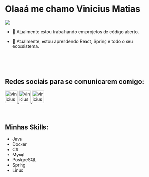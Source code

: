 
# Olaaá me chamo Vinicius Matias   
[![](https://github-readme-stats.vercel.app/api?username=ViniciusMatias&theme=radical&show_icons=true&)](https://github.com/anuraghazra/github-readme-stats)





* 🔭 Atualmente estou trabalhando em projetos de código aberto.

* 🌱 Atualmente, estou aprendendo React, Spring e todo o seu ecossistema.


<br>
<br>
<br>

## Redes sociais para se comunicarem comigo:

  <a href="https://www.linkedin.com/in/vinicius-matias-de-lima-79b577197/">
        <img  height="40" width="40"  src="https://images.vexels.com/media/users/3/137382/isolated/preview/c59b2807ea44f0d70f41ca73c61d281d-linkedin-icon-logo-by-vexels.png" alt="vinicius-linkedin">
    </a>
    <a href="https://www.instagram.com/viiniciusmat/">
        <img  height="40" width="40"  src="https://icon-library.com/images/insta-gram-icon/insta-gram-icon-20.jpg" alt="vinicius-Instagram">
    </a>
    <a href="https://www.facebook.com/vinicius.lima.7509/">
        <img  height="40" width="40"  src="https://images.tcdn.com.br/782077/themes/11/img/face.png?759.1472452282329" alt="vinicius-Facebook">
    </a>
    <br>
    <br>
    <br>

## Minhas Skills:

* Java
* Docker
* C#
* Mysql
* PostgreSQL
* Spring
* Linux

